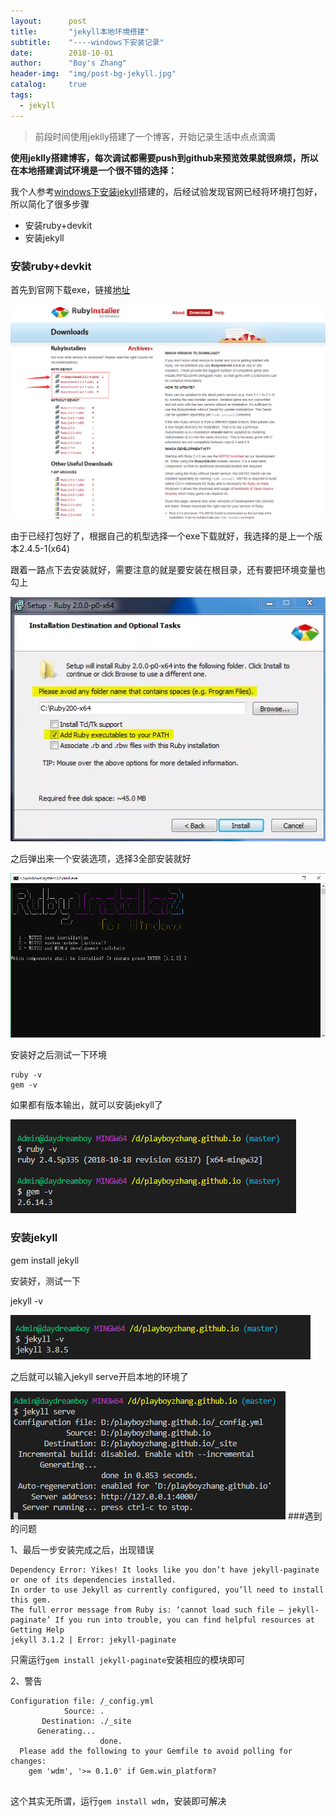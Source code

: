 ```yaml
---
layout:      post
title:       "jekyll本地环境搭建"
subtitle:    "----windows下安装记录"
date:        2018-10-01
author:      "Boy's Zhang"
header-img:  "img/post-bg-jekyll.jpg"
catalog:     true
tags:
  - jekyll
---
```


> 前段时间使用jeklly搭建了一个博客，开始记录生活中点点滴滴

**使用jeklly搭建博客，每次调试都需要push到github来预览效果就很麻烦，所以在本地搭建调试环境是一个很不错的选择：**

我个人参考[windows下安装jekyll](https://www.jianshu.com/p/88e3474cef72)搭建的，后经试验发现官网已经将环境打包好，所以简化了很多步骤

- 安装ruby+devkit
- 安装jekyll

### 安装ruby+devkit
首先到官网下载exe，链接[地址](https://rubyinstaller.org/downloads/)

![download](/img/in-post/2018-10-01-jekyll-windows/download.png)

由于已经打包好了，根据自己的机型选择一个exe下载就好，我选择的是上一个版本2.4.5-1(x64)

跟着一路点下去安装就好，需要注意的就是要安装在根目录，还有要把环境变量也勾上

![setup-ruby-devkit](/img/in-post/2018-10-01-jekyll-windows/setup-ruby-devkit.png)

之后弹出来一个安装选项，选择3全部安装就好

![MSYS](/img/in-post/2018-10-01-jekyll-windows/MSYS.png)

安装好之后测试一下环境
```
ruby -v
gem -v
```
如果都有版本输出，就可以安装jekyll了

![ruby-gem-v](/img/in-post/2018-10-01-jekyll-windows/ruby-gem-v.png)


### 安装jekyll

gem install jekyll

安装好，测试一下

jekyll -v

![jekyll-v](/img/in-post/2018-10-01-jekyll-windows/jekyll-v.png)

之后就可以输入jekyll serve开启本地的环境了

![jekyll-serve](/img/in-post/2018-10-01-jekyll-windows/jekyll-serve.png)
###遇到的问题

1、最后一步安装完成之后，出现错误
```
Dependency Error: Yikes! It looks like you don’t have jekyll-paginate or one of its dependencies installed. 
In order to use Jekyll as currently configured, you’ll need to install this gem. 
The full error message from Ruby is: ‘cannot load such file – jekyll-paginate’ If you run into trouble, you can find helpful resources at Getting Help
jekyll 3.1.2 | Error: jekyll-paginate
```

只需运行`gem install jekyll-paginate`安装相应的模块即可

2、警告
```
Configuration file: /_config.yml
            Source: .
       Destination: ./_site
      Generating...
                    done.
  Please add the following to your Gemfile to avoid polling for changes:
    gem 'wdm', '>= 0.1.0' if Gem.win_platform?


```

这个其实无所谓，运行`gem install wdm`，安装即可解决